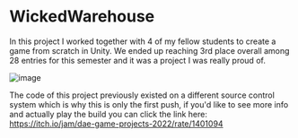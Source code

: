 # WickedWarehouse
In this project I worked together with 4 of my fellow students to create a game from scratch in Unity. We ended up reaching 3rd place overall among 28 entries for this semester and it was a project I was really proud of.

![image](https://user-images.githubusercontent.com/40210931/203132646-8fc18555-0caf-49df-9cbb-8b7b15be88eb.png)


The code of this project previously existed on a different source control system which is why this is only the first push, if you'd like to see more info and actually play the build you can click the link here: https://itch.io/jam/dae-game-projects-2022/rate/1401094

